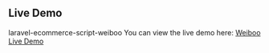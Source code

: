 ## Live Demo
laravel-ecommerce-script-weiboo
You can view the live demo here: [Weiboo Live Demo](https://weiboo.pixcelsthemes.com/weiboo/index.html)
